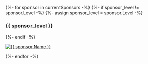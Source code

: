 {%- for sponsor in currentSponsors -%}
  {%- if sponsor_level != sponsor.Level -%}
    {%- assign sponsor_level = sponsor.Level -%}
      <div class="sponsor-class text-center">
        <h3>{{ sponsor_level }}</h3>
      </div>
  {%- endif -%}      

  <div class="sponsor sponsor-{{ sponsor.Level | downcase }}"><a href="{{ sponsor.Link }}"><img src="{{ site.homepage_sponsors_year }}/sponsors/{{ sponsor.Image }}" alt="{{ sponsor.Name }}" /></a></div>

{%- endfor -%}